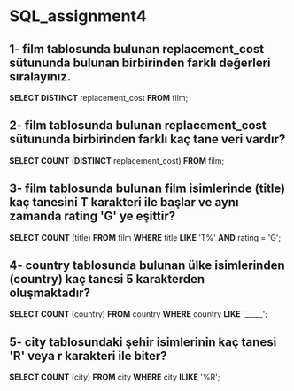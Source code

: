 # SQL_assignment4
## 1- film tablosunda bulunan replacement_cost sütununda bulunan birbirinden farklı değerleri sıralayınız.
**SELECT DISTINCT** replacement_cost **FROM** film;

## 2- film tablosunda bulunan replacement_cost sütununda birbirinden farklı kaç tane veri vardır?
**SELECT COUNT** (**DISTINCT** replacement_cost) **FROM** film;

## 3- film tablosunda bulunan film isimlerinde (title) kaç tanesini T karakteri ile başlar ve aynı zamanda rating 'G' ye eşittir?
**SELECT** **COUNT** (title) **FROM** film **WHERE** title **LIKE** 'T%' **AND** rating = 'G';

## 4- country tablosunda bulunan ülke isimlerinden (country) kaç tanesi 5 karakterden oluşmaktadır?
**SELECT COUNT** (country) **FROM** country **WHERE** country **LIKE** '_____';

## 5- city tablosundaki şehir isimlerinin kaç tanesi 'R' veya r karakteri ile biter?
**SELECT COUNT** (city) **FROM** city **WHERE** city **ILIKE** '%R'; 
